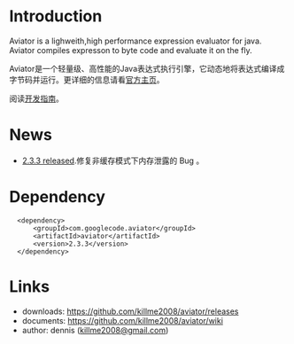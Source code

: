 # Introduction

Aviator is a lighweith,high performance expression evaluator for java.
Aviator compiles expresson to byte code and evaluate it on the fly.

Aviator是一个轻量级、高性能的Java表达式执行引擎，它动态地将表达式编译成字节码并运行。更详细的信息请看[官方主页](http://code.google.com/p/aviator/)。

阅读[开发指南](https://github.com/killme2008/aviator/wiki)。

# News
* [2.3.3 released](https://github.com/killme2008/aviator/releases/tag/aviator-2.3.3).修复非缓存模式下内存泄露的 Bug 。

# Dependency

      <dependency>
          <groupId>com.googlecode.aviator</groupId>
          <artifactId>aviator</artifactId>
          <version>2.3.3</version>
      </dependency>

# Links

 * downloads: https://github.com/killme2008/aviator/releases
 * documents: https://github.com/killme2008/aviator/wiki
 * author:  dennis (killme2008@gmail.com)
